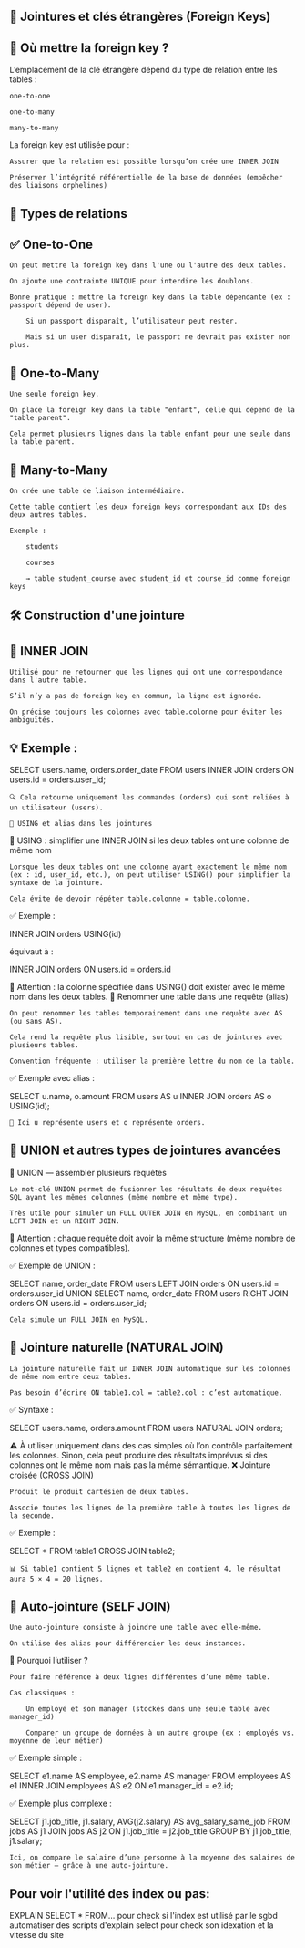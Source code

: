 
## 🧩 Jointures et clés étrangères (Foreign Keys)
## 📍 Où mettre la foreign key ?

L’emplacement de la clé étrangère dépend du type de relation entre les tables :

    one-to-one

    one-to-many

    many-to-many

La foreign key est utilisée pour :

    Assurer que la relation est possible lorsqu’on crée une INNER JOIN

    Préserver l’intégrité référentielle de la base de données (empêcher des liaisons orphelines)

## 🔁 Types de relations
## ✅ One-to-One

    On peut mettre la foreign key dans l'une ou l'autre des deux tables.

    On ajoute une contrainte UNIQUE pour interdire les doublons.

    Bonne pratique : mettre la foreign key dans la table dépendante (ex : passport dépend de user).

        Si un passport disparaît, l’utilisateur peut rester.

        Mais si un user disparaît, le passport ne devrait pas exister non plus.

## 🔁 One-to-Many

    Une seule foreign key.

    On place la foreign key dans la table "enfant", celle qui dépend de la "table parent".

    Cela permet plusieurs lignes dans la table enfant pour une seule dans la table parent.

## 🔄 Many-to-Many

    On crée une table de liaison intermédiaire.

    Cette table contient les deux foreign keys correspondant aux IDs des deux autres tables.

    Exemple :

        students

        courses

        → table student_course avec student_id et course_id comme foreign keys

## 🛠️ Construction d'une jointure
## 🔎 INNER JOIN

    Utilisé pour ne retourner que les lignes qui ont une correspondance dans l'autre table.

    S’il n’y a pas de foreign key en commun, la ligne est ignorée.

    On précise toujours les colonnes avec table.colonne pour éviter les ambiguïtés.

## 💡 Exemple :

SELECT users.name, orders.order_date
FROM users
INNER JOIN orders ON users.id = orders.user_id;

    🔍 Cela retourne uniquement les commandes (orders) qui sont reliées à un utilisateur (users).

    🧰 USING et alias dans les jointures
🧷 USING : simplifier une INNER JOIN si les deux tables ont une colonne de même nom

    Lorsque les deux tables ont une colonne ayant exactement le même nom (ex : id, user_id, etc.), on peut utiliser USING() pour simplifier la syntaxe de la jointure.

    Cela évite de devoir répéter table.colonne = table.colonne.

✅ Exemple :

INNER JOIN orders USING(id)

équivaut à :

INNER JOIN orders ON users.id = orders.id

📝 Attention : la colonne spécifiée dans USING() doit exister avec le même nom dans les deux tables.
🧱 Renommer une table dans une requête (alias)

    On peut renommer les tables temporairement dans une requête avec AS (ou sans AS).

    Cela rend la requête plus lisible, surtout en cas de jointures avec plusieurs tables.

    Convention fréquente : utiliser la première lettre du nom de la table.

✅ Exemple avec alias :

SELECT u.name, o.amount
FROM users AS u
INNER JOIN orders AS o USING(id);

    🧠 Ici u représente users et o représente orders.


   ## 🔀 UNION et autres types de jointures avancées
🧵 UNION — assembler plusieurs requêtes

    Le mot-clé UNION permet de fusionner les résultats de deux requêtes SQL ayant les mêmes colonnes (même nombre et même type).

    Très utile pour simuler un FULL OUTER JOIN en MySQL, en combinant un LEFT JOIN et un RIGHT JOIN.

📌 Attention : chaque requête doit avoir la même structure (même nombre de colonnes et types compatibles).

✅ Exemple de UNION :

SELECT name, order_date
FROM users LEFT JOIN orders ON users.id = orders.user_id
UNION
SELECT name, order_date
FROM users RIGHT JOIN orders ON users.id = orders.user_id;

    Cela simule un FULL JOIN en MySQL.

## 🧬 Jointure naturelle (NATURAL JOIN)

    La jointure naturelle fait un INNER JOIN automatique sur les colonnes de même nom entre deux tables.

    Pas besoin d’écrire ON table1.col = table2.col : c’est automatique.

✅ Syntaxe :

SELECT users.name, orders.amount
FROM users NATURAL JOIN orders;

⚠️ À utiliser uniquement dans des cas simples où l’on contrôle parfaitement les colonnes.
Sinon, cela peut produire des résultats imprévus si des colonnes ont le même nom mais pas la même sémantique.
❌ Jointure croisée (CROSS JOIN)

    Produit le produit cartésien de deux tables.

    Associe toutes les lignes de la première table à toutes les lignes de la seconde.

✅ Exemple :

SELECT *
FROM table1
CROSS JOIN table2;

    📊 Si table1 contient 5 lignes et table2 en contient 4, le résultat aura 5 × 4 = 20 lignes.

## 🔁 Auto-jointure (SELF JOIN)

    Une auto-jointure consiste à joindre une table avec elle-même.

    On utilise des alias pour différencier les deux instances.

📌 Pourquoi l’utiliser ?

    Pour faire référence à deux lignes différentes d’une même table.

    Cas classiques :

        Un employé et son manager (stockés dans une seule table avec manager_id)

        Comparer un groupe de données à un autre groupe (ex : employés vs. moyenne de leur métier)

✅ Exemple simple :

SELECT e1.name AS employee, e2.name AS manager
FROM employees AS e1
INNER JOIN employees AS e2 ON e1.manager_id = e2.id;

✅ Exemple plus complexe :

SELECT j1.job_title, j1.salary, AVG(j2.salary) AS avg_salary_same_job
FROM jobs AS j1
JOIN jobs AS j2 ON j1.job_title = j2.job_title
GROUP BY j1.job_title, j1.salary;

    Ici, on compare le salaire d’une personne à la moyenne des salaires de son métier — grâce à une auto-jointure.

## Pour voir l'utilité des index ou pas:
EXPLAIN SELECT * FROM...  pour check si l'index est utilisé par le sgbd
automatiser des scripts d'explain select pour check son idexation et la vitesse du site